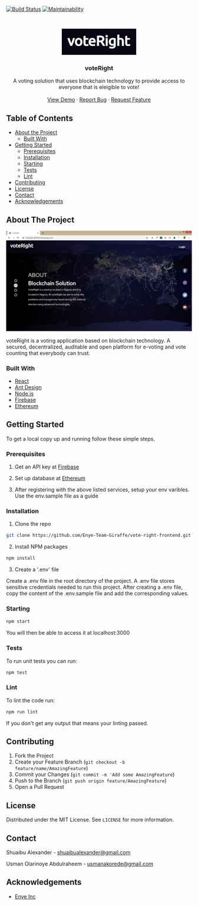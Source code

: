 [![Build Status](https://travis-ci.com/Enye-Team-Giraffe/vote-right-frontend.svg?branch=master)](https://travis-ci.com/Enye-Team-Giraffe/vote-right-frontend) [![Maintainability](https://api.codeclimate.com/v1/badges/ad5878b06004512fe071/maintainability)](https://codeclimate.com/github/Enye-Team-Giraffe/vote-right-frontend/maintainability)

<br />
<p align="center">
  <a href="https://voteright-e8208.firebaseapp.com">
    <img src="logo.png" alt="Logo" >
  </a>

  <h3 align="center">voteRight</h3>

  <p align="center">
    A voting solution that uses blockchain technology to provide access to everyone that is eleigible to vote!
    <br />
    <br />
    <a href="https://voteright-e8208.firebaseapp.com">View Demo</a>
    ·
    <a href="https://github.com/Enye-Team-Giraffe/vote-right-frontend/issues">Report Bug</a>
    ·
    <a href="https://github.com/Enye-Team-Giraffe/vote-right-frontend/issues">Request Feature</a>
  </p>
</p>

<!-- TABLE OF CONTENTS -->
## Table of Contents

* [About the Project](#about-the-project)
  * [Built With](#built-with)
* [Getting Started](#getting-started)
  * [Prerequisites](#prerequisites)
  * [Installation](#installation)
  * [Starting](#starting)
  * [Tests](#tests)
  * [Lint](#lint)
* [Contributing](#contributing)
* [License](#license)
* [Contact](#contact)
* [Acknowledgements](#acknowledgements)



<!-- ABOUT THE PROJECT -->
## About The Project

[<img src="homepage.png" alt="homepage" >](https://voteright-e8208.firebaseapp.com)

voteRight is a voting application based on blockchain technology. A secured, decentralized, auditable and open platform for e-voting and vote counting that everybody can trust.

### Built With

* [React](https://reactjs.org/)
* [Ant Design](https://ant.design/)
* [Node.js](https://nodejs.org/en/)
* [Firebase](https://firebase.google.com/)
* [Ethereum](https://ethereum.org/)


<!-- GETTING STARTED -->
## Getting Started

To get a local copy up and running follow these simple steps.

### Prerequisites

1. Get an API key at [Firebase](https://firebase.google.com/)

2. Set up database at [Ethereum](https://ethereum.org/)

3. After registering with the above listed services, setup your env varibles. Use the env.sample file as a guide

### Installation

1. Clone the repo
```sh
git clone https://github.com/Enye-Team-Giraffe/vote-right-frontend.git
```
2. Install NPM packages
```sh
npm install
```
3. Create a  '.env' file


Create a .env file in the root directory of the project. A .env file stores sensitive credentials needed to run this project. After creating a .env file, copy the content of the .env.sample file and add the corresponding values.

### Starting

```sh
npm start
```
You will then be able to access it at localhost:3000

### Tests

To run unit tests you can run:

```sh
npm test
```

### Lint
To lint the code run:

```sh
npm run lint
```
If you don't get any output that means your linting passed.


<!-- CONTRIBUTING -->
## Contributing
<!--
Contributions are what make the open source community such an amazing place to be learn, inspire, and create. Any contributions you make are **greatly appreciated**.
-->

1. Fork the Project
2. Create your Feature Branch (`git checkout -b feature/name/AmazingFeature`)
3. Commit your Changes (`git commit -m 'Add some AmazingFeature`)
4. Push to the Branch (`git push origin feature/AmazingFeature`)
5. Open a Pull Request

<!-- LICENSE -->
## License

Distributed under the MIT License. See `LICENSE` for more information.

<!-- CONTACT -->
## Contact

Shuaibu Alexander - shuaibualexander@gmail.com

Usman Olarinoye Abdulraheem - usmanakorede@gmail.com

<!-- ACKNOWLEDGEMENTS -->
## Acknowledgements
* [Enye Inc](enye.tech)



